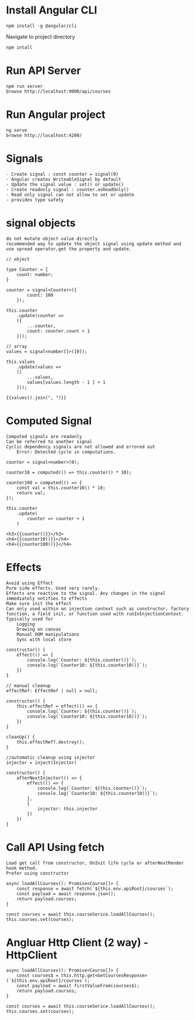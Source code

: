 # Install Angular CLI
    npm install -g @angular/cli

Navigate to project directory

    npm intall

# Run API Server
    npm run server
    browse http://localhost:9000/api/courses

# Run Angular project
    ng serve
    browse http://localhost:4200/

# Signals
    - Create signal : const counter = signal(0)
    - Angular creates WriteableSignal by default
    - Update the signal value : set() or update()
    - Create readonly signal : counter.asReadOnly()
    - Read only signal can not allow to set or update
    - provides type safety

# signal objects
    do not mutate object value directly
    recommended way to update the object signal using update method and use spread operator,get the property and update.

```
// object

type Counter = {
    count: number;
}

counter = signal<Counter>({
        count: 100
    }); 

this.counter
    .update(counter => 
    ({
        ...counter,
        count: counter.count + 1
    }));

// array
values = signal<number[]>([0]); 

this.values
    .update(values => 
    ([
        ...values,
        values[values.length - 1 ] + 1
    ]));

{{values().join(", ")}}
```
# Computed Signal
    Computed signals are readonly
    Can be referred to another signal
    Cyclic dependency signals are not allowed and errored out
        Error: Detected cycle in computations.
```
counter = signal<number>(0);

counter10 = computed(() => this.counter() * 10);

counter100 = computed(() => {
    const val = this.counter10() * 10;
    return val;
});

this.counter
    .update(
        counter => counter + 1
    )

<h3>{{counter()}}</h3>
<h4>{{counter10()}}</h4>
<h4>{{counter100()}}</h4>
```

# Effects
    Avoid using Effect
    Pure side effects. Used very rarely.
    Effects are reactive to the signal. Any changes in the signal immediately notifies to effects
    Make sure init the effect
    Can only used within an injection context such as constructor, factory function, a field init, or function used with runInInjectionContext.
    Typically used for
        Logging
        Drawing on canvas
        Manual DOM manipulations
        Sync with local store

```
constructor() {
    effect(() => {
        console.log(`Counter: ${this.counter()}`);
        console.log(`Counter10: ${this.counter10()}`);
    })
}

// manual cleanup
effectRef: EffectRef | null = null;

constructor() {
    this.effectRef = effect(() => {
        console.log(`Counter: ${this.counter()}`);
        console.log(`Counter10: ${this.counter10()}`);
    })
}

cleanUp() {
    this.effectRef?.destroy();
}

//automatic cleanup using injector
injector = inject(Injector)

constructor() {
    afterNextInjector(() => {
        effect(() => {
            console.log(`Counter: ${this.counter()}`);
            console.log(`Counter10: ${this.counter10()}`);
        },
        {
            injector: this.injector
        })
    })
}

```

# Call API Using fetch
    Load get call from constructor, OnInit life cycle or afterNextRender hook method.
    Prefer using constructor

```
async loadAllCourses(): Promise<Course[]> {
    const response = await fetch(`${this.env.apiRoot}/courses`);
    const payload = await response.json();
    return payload.courses;
}

const courses = await this.courseSerice.loadAllCourses();
this.courses.set(courses);

```

# Angluar Http Client (2 way) - HttpClient

```
async loadAllCourses(): Promise<Course[]> {
    const courses$ = this.http.get<GetCoursesResponse>(`${this.env.apiRoot}/courses`);
    const payload = await firstValueFrom(courses$);
    return payload.courses;
}

const courses = await this.courseSerice.loadAllCourses();
this.courses.set(courses);

```